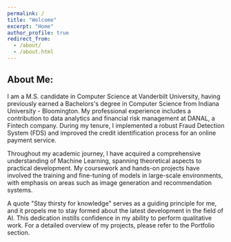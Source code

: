 ```yaml
---
permalink: /
title: "Welcome"
excerpt: "Home"
author_profile: true
redirect_from: 
  - /about/
  - /about.html
---
```

About Me:
------

I am a M.S. candidate in Computer Science at Vanderbilt University, having previously earned a Bachelors's degree in Computer Science from Indiana University - Bloomington. My professional experience includes a contribution to data analytics and financial risk management at DANAL, a Fintech company. During my tenure, I implemented a robust Fraud Detection System (FDS) and improved the credit identification process for an online payment service.

Throughout my academic journey, I have acquired a comprehensive understanding of Machine Learning, spanning theoretical aspects to practical development. My coursework and hands-on projects have involved the training and fine-tuning of models in large-scale environments, with emphasis on areas such as image generation and recommendation systems.

A quote "Stay thirsty for knowledge" serves as a guiding principle for me, and it propels me to stay formed about the latest development in the field of AI. This dedication instills confidence in my ability to perform qualitative work. For a detailed overview of my projects, please refer to the Portfolio section.
